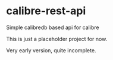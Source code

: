 # calibre-rest-api
Simple calibredb based api for calibre

This is just a placeholder project for now.

Very early version, quite incomplete.

